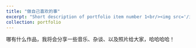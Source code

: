 ```yaml
---
title: "做自己喜欢的事"
excerpt: "Short description of portfolio item number 1<br/><img src='/images/500x300.png'>"
collection: portfolio
---
```


哪有什么作品，我将会分享一些音乐、杂谈、以及照片给大家，哈哈哈哈！                             
